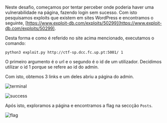Neste desafio, começamos por tentar perceber onde poderia haver uma vulnerabilidade na página, fazendo login sem sucesso. Com isto pesquisamos exploits que existem em sites WordPress e encontramos o seguinte, [https://www.exploit-db.com/exploits/50299](https://www.exploit-db.com/exploits/50299).


Desta forma e como é referido no site acima mencionado, executamos o comando:

```python3 exploit.py http://ctf-sp.dcc.fc.up.pt:5001/ 1 ```

O primeiro argumento é o url e o segundo é o id de um utilizador. Decidimos utilizar o id 1 porque se refere ao id do admin.

Com isto, obtemos 3 links e um deles abriu a página do admin.

![terminal](https://github.com/DCC-FCUP-SP/sp2223-t01g06/assets/123839132/1752dfb4-e867-4bb0-849c-21c335ed0c35)

![success](https://github.com/DCC-FCUP-SP/sp2223-t01g06/assets/123839132/d0d1903b-cb4e-449a-bf54-6446e4ddae08)

Após isto, exploramos a página e encontramos a flag na seccção ```Posts```.

![flag](https://github.com/DCC-FCUP-SP/sp2223-t01g06/assets/123839132/aae01aa7-9343-435d-8b82-9e336ccf708a)
